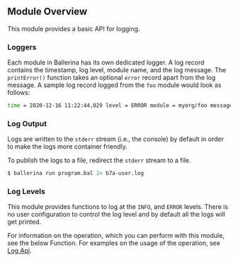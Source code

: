 ## Module Overview

This module provides a basic API for logging.

### Loggers 

Each module in Ballerina has its own dedicated logger. A log record contains the timestamp, log level, module name, and the log message. The `printError()` function takes an optional `error` record apart from the log message. A sample log record logged from the `foo` module would look as follows:
```bash
time = 2020-12-16 11:22:44,029 level = ERROR module = myorg/foo message = "Something went wrong."
```

### Log Output

Logs are written to the `stderr` stream (i.e., the console) by default in order to make the logs more container friendly.

To publish the logs to a file, redirect the `stderr` stream to a file.
```bash
$ ballerina run program.bal 2> b7a-user.log
```

### Log Levels

This module provides functions to log at the `INFO`, and `ERROR` levels. There is no user configuration to control the log level and by default all the logs will get printed.

For information on the operation, which you can perform with this module, see the below Function. For examples on the usage of the operation, see [Log Api](https://ballerina.io/swan-lake/learn/by-example/log-api.html).
